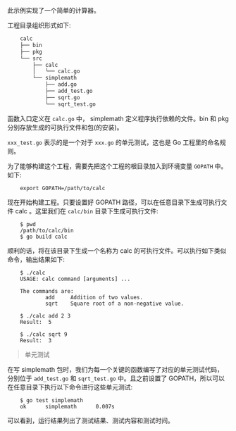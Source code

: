 
此示例实现了一个简单的计算器。

工程目录组织形式如下:
```sh
    calc
    ├── bin
    ├── pkg
    └── src
        ├── calc
        │   └── calc.go
        └── simplemath
            ├── add.go
            ├── add_test.go
            ├── sqrt.go
            └── sqrt_test.go
```
函数入口定义在 `calc.go` 中， simplemath 定义程序执行依赖的文件。bin 和 pkg 分别存放生成的可执行文件和包(的安装)。

`xxx_test.go` 表示的是一个对于 `xxx.go` 的单元测试，这也是 Go 工程里的命名规则。

为了能够构建这个工程，需要先把这个工程的根目录加入到环境变量 `GOPATH` 中。如下:
```shell
    export GOPATH=/path/to/calc
```

现在开始构建工程。只要设置好 GOPATH 路径，可以在任意目录下生成可执行文件 calc 。这里我们在 `calc/bin` 目录下生成可执行文件:
```shell
    $ pwd
    /path/to/calc/bin
    $ go build calc
```
顺利的话，将在该目录下生成一个名称为 calc 的可执行文件。可以执行如下类似命令，输出结果如下:
```shell
    $ ./calc 
    USAGE: calc command [arguments] ...

    The commands are:
            add     Addition of two values.
            sqrt    Square root of a non-negative value.

    $ ./calc add 2 3
    Result:  5

    $ ./calc sqrt 9
    Result:  3
```

> 单元测试

在写 simplemath 包时，我们为每一个关键的函数编写了对应的单元测试代码，分别位于 `add_test.go` 和 `sqrt_test.go` 中。且之前设置了 GOPATH，所以可以在任意目录下执行以下命令进行这些单元测试:
```shell
    $ go test simplemath
    ok      simplemath      0.007s
```
可以看到，运行结果列出了测试结果、测试内容和测试时间。
